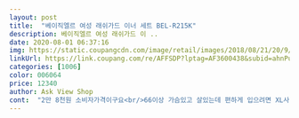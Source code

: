 ```yaml
---
layout: post 
title:  "베이직엘르 여성 래쉬가드 이너 세트 BEL-R215K" 
description: 베이직엘르 여성 래쉬가드 이 ..
date: 2020-08-01 06:37:16 
img: https://static.coupangcdn.com/image/retail/images/2018/08/21/20/9/8a0e6415-b00e-42a5-a2db-544144b7b64e.jpg 
linkUrl: https://link.coupang.com/re/AFFSDP?lptag=AF3600438&subid=ahnPublicAsk&pageKey=128860869&itemId=379603695&vendorItemId=3919651879&traceid=V0-113-5ece1c68934d946e 
categories: [1006] 
color: 006064 
price: 12340 
author: Ask View Shop 
cont:  "2만 8천원 소비자가격이구요<br/>66이상 가슴있고 살있는데 편하게 입으려면 XL사세요 안커요 저는 6666반 85C 85D인데 브라 살짝 가슴눌러주는 느낌인지 잡아주는 느낌인지  모르겠지만 딱맞아요 작으면 작았지 큰느낌은 아님.<br/> 팬티는 100사쥬정도 되는듯 크기나 모양은 일반 햄팬티정도? 짱짱하지만 브라팬티 둘다 쫙쫙 잘늘어나요.<br/> 패드 얇은편이고 안움직이고 잘고정되있어서 빠질일은 없을듯.<br/> 아직 입기전이라 모르겠지만 현재까진 그래요.<br/> 부드럽고 가벼워서 안입은듯 편하고 질좋아요 만족해요<br/>ㄱㅅ 빈약형이라 팬티 사이즈에 맞게 XL 시켜서<br/>그건 ㅈㄲㅈ가 어떤 스타일이냐에 따라 다른 것 같고<br/>그럼 즐거운 여름 보냅시다^^<br/>단점은 중국산이라는 것,<br/>더 안전할 것 같은데<br/>도착해 있네요 ㅠ 빠른 배송 감동입니다 ㅎㅎㅎ<br/>래쉬가드 수영복 안에 입으면 딱 일것 같아요<br/>말하고도 눈물이 나네요 ㅋㅋㅋ<br/>사이즈가 작아보이는데 입으면 맞는 신기한 아이입니다 ㅎ<br/>손자국이 묻어 왔다는 것,<br/>심리스 재질이라 내의 입는 사이즈로 편안히 맞게 입으면<br/>엘르브랜드 평소 좋아하는지라 만족하구요<br/>연결부분 뜯기진 않겠는데요.<br/><br/>오래 입긴 힘들지 모른다는건데 바닷물만 아니면 괜찮겠어요.<br/><br/>와우! 쿠팡배송이 또 한 번 업그레이드했네요<br/>요 상품이 그런아이들이랑 비슷하네요<br/>이 가격에 괜찮네요.<br/><br/>저녁에 주문하니 아침 일찍(710분 확인) 택배가<br/>저는 170cm 65kg 엉덩이 95<br/> -100 사이즈이고<br/>저는 아니었어요.<br/> 이 가격에 입을만해요<br/>저는 요 아이가 심리스 브라같은 느낌이에요<br/>저는 추가로 넣어야 겠어요 ㅎ<br/>저는 평소에 크로다일이나 슬기 등의<br/>쿠팡에서 1만3천원대로 반값보다 싸게 구매했네요.<br/><br/>패드 탈부착 가능한데 많이 얇아요<br/>평소 55반66입는데요 S사이즈 타잇하게 잘 맞습니다.<br/><br/>후기에 ㅈㄲㅈ 튀어나온다던데<br/>후크랑 와이어가 없는 런닝형 브라를 입는데요<br/>" 
---
```

